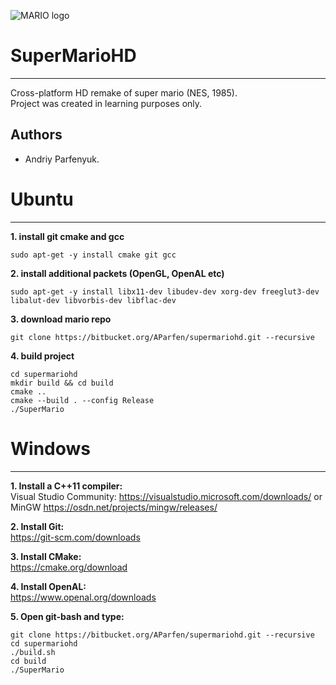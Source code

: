 ![MARIO logo](https://orig00.deviantart.net/8ed6/f/2014/134/2/9/classic_mario_bros__3d_by_cezkid-d78civ3.gif)
# SuperMarioHD 
----
Cross-platform HD remake of super mario (NES, 1985).  
Project was created in learning purposes only.  

## Authors
* Andriy Parfenyuk.

# Ubuntu
----
**1. install git cmake and gcc**
```console
sudo apt-get -y install cmake git gcc 
```

**2. install additional packets (OpenGL, OpenAL etc)**
```console
sudo apt-get -y install libx11-dev libudev-dev xorg-dev freeglut3-dev libalut-dev libvorbis-dev libflac-dev
```

**3. download mario repo**
```console
git clone https://bitbucket.org/AParfen/supermariohd.git --recursive
```

**4. build project** 
```console
cd supermariohd
mkdir build && cd build
cmake ..
cmake --build . --config Release
./SuperMario
```

# Windows
----
**1. Install a C++11 compiler:**  
Visual Studio Community: https://visualstudio.microsoft.com/downloads/ or MinGW https://osdn.net/projects/mingw/releases/

**2. Install Git:**  
	https://git-scm.com/downloads

**3. Install CMake:**  
	https://cmake.org/download

**4. Install OpenAL:**  
	https://www.openal.org/downloads

**5. Open git-bash and type:**  
```console
git clone https://bitbucket.org/AParfen/supermariohd.git --recursive
cd supermariohd 
./build.sh
cd build
./SuperMario
```